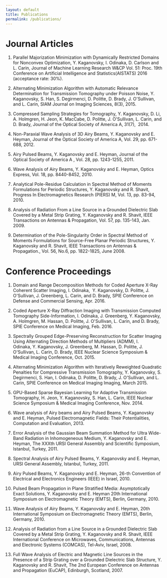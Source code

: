 ```yaml
---
layout: default
title: Publications
permalink: /publications/
---
```


# Journal Articles

1. Parallel Majorization Minimization with Dynamically Restricted Domains for Nonconvex Optimization, Y. Kaganovsky, I. Odinaka, D. Carlson and L. Carin, Journal of Machine Learning Research W&CP Vol. 51: Proc. 19th Conference on Artificial Intelligence and Statistics(AISTATS) 2016 (acceptance rate: 30%).

2. Alternating Minimization Algorithm with Automatic Relevance Determination for Transmission Tomography under Poisson  Noise, Y. Kaganovsky, S. Han, S. Degirmenci, D. Politte, D. Brady, J. O'Sullivan, and L. Carin, SIAM Journal on Imaging Sciences, 8(3), 2015.   

3. Compressed Sampling Strategies for Tomography, Y. Kaganovsky, D. Li, A. Holmgren, H. Jeon, K. MacCabe, D. Politte, J. O'Sullivan, L. Carin, and D. Brady, Journal of the Optical Society of America A, 31(7),  2014.

4. Non-Paraxial Wave Analysis of 3D Airy Beams, Y. Kaganovsky and E. Heyman, Journal of the Optical Society of America A, Vol. 29, pp. 671-688, 2012.

5. Airy Pulsed Beams, Y. Kaganovsky and E. Heyman, Journal of the Optical Society of America A , Vol. 28, pp. 1243-1255, 2011.

6. Wave Analysis of Airy Beams, Y. Kaganovsky and E. Heyman, Optics Express, Vol. 18, pp. 8440-8452, 2010.

7. Analytical Pole-Residue Calculation in Spectral Method of Moments Formulations for Periodic Structures, Y. Kaganovsky and R. Shavit, Progress In Electromagnetics Research (PIERS) M, Vol. 13, pp. 83-94, 2010. 

8. Analysis of Radiation From a Line Source in a Grounded Dielectric Slab Covered by a Metal Strip Grating, Y. Kaganovsky and R. Shavit, IEEE Transactions on Antennas & Propagation, Vol. 57, pp. 135-143, Jan. 2009. 

9. Determination of the Pole-Singularity Order in Spectral Method of Moments Formulations for Source-Free Planar Periodic Structures, Y. Kaganovsky and R. Shavit, IEEE Transactions on Antennas & Propagation., Vol. 56, No.6, pp. 1822-1825, June 2008.

# Conference Proceedings

1. Domain and Range Decomposition Methods for Coded Aperture X-Ray Coherent Scatter Imaging, I. Odinaka,  Y. Kaganovsky, D. Politte, J. O'Sullivan, J. Greenberg, L. Carin, and D. Brady, SPIE Conference on Defense and Commercial Sensing, Apr. 2016.

2. Coded Aperture X-Ray Diffraction Imaging with Transmission Computed Tomography Side-Information, I. Odinaka, J. Greenberg, Y. Kaganovsky, A. Holmgren, M. Hassan, D. Politte, J. O'Sullivan, L. Carin, and D. Brady, SPIE Conference on Medical Imaging, Feb. 2016.     

3. Spectrally Grouped Edge-Preserving Reconstruction for Scatter Imaging Using Alternating Direction Methods of Multipliers (ADMM), I. Odinaka, Y. Kaganovsky, J. Greenberg, M. Hassan, D. Politte, J. O'Sullivan, L. Carin, D. Brady, IEEE Nuclear Science Symposium & Medical Imaging Conference, Oct. 2015.   

4. Alternating Minimization Algorithm with Iteratively Reweighted Quadratic Penalties for Compressive Transmission Tomography, Y. Kaganovsky, S. Degirmenci, S. Han, I. Odinaka, D. Politte, D. Brady, J. O'Sullivan, and L. Carin, SPIE Conference on Medical Imaging Imaging, March 2015.  

5. GPU-Based Sparse Bayesian Learning for Adaptive Transmission Tomography, H. Jeon, Y. Kaganovsky, S. Han, L. Carin, IEEE Nuclear Science Symposium & Medical Imaging Conference, Nov. 2014.  

6. Wave analysis of Airy beams and Airy Pulsed Beams, Y. Kaganovsky and E. Heyman, Pulsed Electromagnetic Fields: Their Potentialities, Computation and Evaluation, 2013.

7. Error Analysis of the Gaussian Beam Summation Method for Ultra Wide-Band Radiation in Inhomogeneous Medium, Y. Kaganovsky and E. Heyman, The XXXth URSI General Assembly and Scientific Symposium, Istanbul, Turkey, 2011.

8. Spectral Analysis of Airy Pulsed Beams, Y. Kaganovsky and E. Heyman, URSI General Assembly, Istanbul, Turkey, 2011. 

9. Airy Pulsed Beams, Y. Kaganovsky and E. Heyman, 26-th Convention of Electrical and Electronics Engineers (IEEE) in Israel, 2010.

10. Pulsed Beam Propagation in Plane Stratified Media: Asymptotically Exact Solutions, Y. Kaganovsky and E. Heyman
20th International Symposium on Electromagnetic Theory (EMTS), Berlin, Germany, 2010.

11. Wave Analysis of Airy Beams, Y. Kaganovsky and E. Heyman, 20th International Symposium on Electromagnetic Theory (EMTS), Berlin, Germany, 2010.

12. Analysis of Radiation from a Line Source in a Grounded Dielectric Slab Covered by a Metal Strip Grating, Y. Kaganovsky and R. Shavit, IEEE International Conference on Microwaves, Communications, Antennas and Electronic Systems (COMCAS), Tel-Aviv, Israel, 2008.

13. Full Wave Analysis of Electric and Magnetic Line Sources in the Presence of a Strip Grating over a Grounded Dielectric Slab Structure, Y. Kaganovsky and R. Shavit, The 2nd European Conference on Antennas and Propagation (EuCAP),
Edinburgh, Scotland, 2007.
